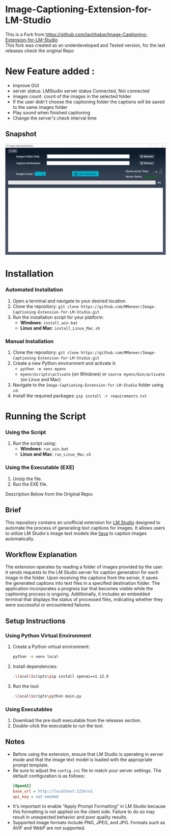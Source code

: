 # Image-Captioning-Extension-for-LM-Studio
This is a Fork from https://github.com/lachhabw/Image-Captioning-Extension-for-LM-Studio  
This fork was created as an underdeveloped and Tested version, for the last releases check the original Repo    
# New Feature added :  
- Improve GUI
- server status: LMStudio server status Connected, Not connected  
- images count: count of the images in the selected folder  
- If the user didn't choose the captioning folder the captions will be saved to the same images folder
- Play sound when finished captioning
- Change the server's check  interval time


## Snapshot

![Tool Screenshot](Snapshot.png)

**Installation**
===============

### Automated Installation

1. Open a terminal and navigate to your desired location.
2. Clone the repository: `git clone https://github.com/MMoneer/Image-Captioning-Extension-for-LM-Studio.git`
3. Run the installation script for your platform:
	* **Windows**: `install_win.bat`
	* **Linux and Mac**: `install_Linux_Mac.sh`

### Manual Installation

1. Clone the repository: `git clone https://github.com/MMoneer/Image-Captioning-Extension-for-LM-Studio.git`
2. Create a new Python environment and activate it:
	* `python -m venv myenv`
	* `myenv\Scripts\activate` (on Windows) or `source myenv/bin/activate` (on Linux and Mac)
3. Navigate to the `Image-Captioning-Extension-for-LM-Studio` folder using `cd`.
4. Install the required packages: `pip install -r requirements.txt`

**Running the Script**
=====================

### Using the Script

1. Run the script using:
	* **Windows**: `run_win.bat`
	* **Linux and Mac**: `run_Linux_Mac.sh`

### Using the Executable (EXE)

1. Unzip the file.
2. Run the EXE file.

Description Below from the Original Repo:  
## Brief

This repository contains an unofficial extension for [LM Studio](https://lmstudio.ai) designed to automate the process of generating text captions for images. It allows users to utilize LM Studio's image text models like [llava](https://huggingface.co/jartine/llava-v1.5-7B-GGUF) to caption images automatically.


## Workflow Explanation

The extension operates by reading a folder of images provided by the user. It sends requests to the LM Studio server for caption generation for each image in the folder. Upon receiving the captions from the server, it saves the generated captions into text files in a specified destination folder. The application incorporates a progress bar that becomes visible while the captioning process is ongoing. Additionally, it includes an embedded terminal that displays the status of processed files, indicating whether they were successful or encountered failures.

## Setup Instructions

### Using Python Virtual Environment

1. Create a Python virtual environment:
   ```bash
   python -m venv local
   ```
2. Install dependencies:
   ```bash
   .\local\Scripts\pip install openai==1.12.0
   ```
3. Run the tool:
   ```bash
   .\local\Scripts\python main.py
   ```

### Using Executables

1. Download the pre-built executable from the releases section.
2. Double-click the executable to run the tool.


## Notes

- Before using the extension, ensure that LM Studio is operating in server mode and that the image text model is loaded with the appropriate prompt template.
- Be sure to adjust the `config.ini` file to match your server settings. The default configuration is as follows:
  ```ini
  [OpenAI]
  base_url = http://localhost:1234/v1
  api_key = not-needed
  ```
- It's important to enable "Apply Prompt Formatting" in LM Studio because this formatting is not applied on the client side. Failure to do so may result in unexpected behavior and poor quality results.
- Supported image formats include PNG, JPEG, and JPG. Formats such as AVIF and WebP are not supported.

